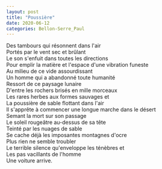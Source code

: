 ```yaml
---
layout: post
title: "Poussière"
date: 2020-06-12
categories: Bellon-Serre_Paul
---
```


Des tambours qui résonnent dans l'air  
Portés par le vent sec et brûlant  
Le son s'enfuit dans toutes les directions  
Pour emplir la matière et l'espace d'une vibration funeste  
Au milieu de ce vide assourdissant  
Un homme qui a abandonné toute humanité  
Ressort de ce paysage lunaire  
D'entre les rochers brisés en mille morceaux  
Les rares herbes aux formes sauvages et  
La poussière de sable flottant dans l'air  
Il s'apprête à commencer une longue marche dans le désert  
Semant la mort sur son passage  
Le soleil rougeâtre au-dessus de sa tête  
Teinté par les nuages de sable  
Se cache déjà les imposantes montagnes d'ocre  
Plus rien ne semble troubler  
Le terrible silence qu'enveloppe les ténèbres et  
Les pas vacillants de l'homme  
Une voiture arrive.